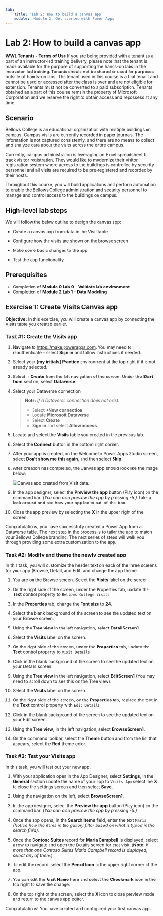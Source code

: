 ```yaml
---
lab:
    title: 'Lab 2: How to build a canvas app'
    module: 'Module 3: Get started with Power Apps'
---
```


# Lab 2: How to build a canvas app

**WWL Tenants - Terms of Use**
If you are being provided with a tenant as a part of an instructor-led training delivery, please note that the tenant is made available for the purpose of supporting the hands-on labs in the instructor-led training. 
Tenants should not be shared or used for purposes outside of hands-on labs. The tenant used in this course is a trial tenant and cannot be used or accessed after the class is over and are not eligible for extension. 
Tenants must not be converted to a paid subscription. Tenants obtained as a part of this course remain the property of Microsoft Corporation and we reserve the right to obtain access and repossess at any time. 

## Scenario

Bellows College is an educational organization with multiple buildings on campus. Campus visits are currently recorded in paper journals. The information is not captured consistently, and there are no means to collect and analyze data about the visits across the entire campus.

Currently, campus administration is leveraging an Excel spreadsheet to track visitor registration. They would like to modernize their visitor registration system where access to the buildings is controlled by security personnel and all visits are required to be pre-registered and recorded by their hosts.

Throughout this course, you will build applications and perform automation to enable the Bellows College administration and security personnel to manage and control access to the buildings on campus.


## High-level lab steps

We will follow the below outline to design the canvas app:

- Create a canvas app from data in the Visit table

- Configure how the visits are shown on the browse screen

- Make some basic changes to the app

- Test the app functionality

## Prerequisites

- Completion of **Module 0 Lab 0 - Validate lab environment**
- Completion of **Module 2 Lab 1 - Data Modeling**


## Exercise 1: Create Visits Canvas app

**Objective:** In this exercise, you will create a canvas app by connecting the Visits table you created earlier.


### Task \#1: Create the Visits app

1.  Navigate to <https://make.powerapps.com>. You may need to reauthenticate - select **Sign in** and follow instructions if needed.

2.  Select your **[my initials] Practice** environment at the top right if it is not already selected.

3.  Select **+ Create** from the left navigation of the screen. Under the **Start from** section, select **Dataverse**.

4.  Select your Dataverse connection.

    > **Note:** *If a Dataverse connection does not exist:*
    > - Select **+New connection**
    > - Locate **Microsoft Dataverse**
    > - Select **Create**
    > - **Sign in** and select **Allow access**

5.  Locate and select the **Visits** table you created in the previous lab.

6.  Select the **Connect** button in the bottom right corner.

7.  After your app is created, on the Welcome to Power Apps Studio screen, select **Don’t show me this again**, and then select **Skip**.

8.  After creation has completed, the Canvas app should look like the image below:

    ![Canvas app created from Visit data.](media/2-canvas-app-from-data.png)

9.  In the app designer, select the **Preview the app** button (Play icon) on the command bar. *(You can also preview the app by pressing F5.)* Take a look around and see how your app looks out-of-the-box.

10. Close the app preview by selecting the **X** in the upper right of the screen.

Congratulations, you have successfully created a Power App from a Dataverse table. The next step in the process is to tailor the app to match your Bellows College branding. The next series of steps will walk you through providing some extra customization to the app.


### Task \#2: Modify and theme the newly created app

In this task, you will customize the header text on each of the three screens for your app (Browse, Detail, and Edit) and change the app theme. 

1.  You are on the Browse screen. Select the **Visits** label on the screen.

1.  On the right side of the screen, under the Properties tab, update the **Text** control property to `Bellows College Visits`

1.  In the **Properties** tab, change the **Font size** to **24**. 

1.  Select the blank background of the screen to see the updated text on your Browse screen. 

1.  Using the **Tree view** in the left navigation, select **DetailScreen1**. 

1.  Select the **Visits** label on the screen.

1.  On the right side of the screen, under the **Properties** tab, update the **Text** control property to `Visit Details`

1.  Click in the blank background of the screen to see the updated text on your Details screen.

1.  Using the **Tree view** in the left navigation, select **EditScreen1** (You may need to scroll down to see this on the Tree view).

1.  Select the **Visits** label on the screen.

1.  On the right side of the screen, on the **Properties** tab, replace the text in the **Text** control property with `Edit Details`

1.  Click in the blank background of the screen to see the updated text on your Edit screen.

1.  Using the **Tree view**, in the left navigation, select **BrowseScreen1**.

1.  On the command toolbar, select the **Theme** button and from the list that appears, select the **Red** theme color.


### Task \#3: Test your Visits app

In this task, you will test out your new app.

1.  With your application open in the App Designer, select **Settings**, in the **General** section update the name of your app to `Visits App` select the **X** to close the settings screen and then select **Save**.

2.  Using the navigation on the left, select **BrowseScreen1**.

3.  In the app designer, select the **Preview the app** button (Play icon) on the command bar. *(You can also preview the app by pressing F5.)*

4.  Once the app opens, in the **Search items** field, enter the text `Maria`
    *(Notice how the items in the gallery filter based on what is typed in the
    search field).*

5.  Once the **Contoso Suites** record for **Maria Campbell** is displayed,
    select a row to navigate and open the Details screen for that visit. (**Note**: *If more than one Contoso Suites Maria Campbell record is
    displayed, select any of them.*)

6.  To edit the record, select the **Pencil Icon** in the upper right corner of the app.

7.  You can edit the **Visit Name** here and select the **Checkmark** icon in the top right to save the change.

8.  On the top right of the screen, select the **X** icon to close preview mode and return to the canvas app editor.

Congratulations! You have created and configured your first canvas app.

